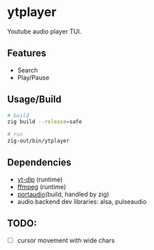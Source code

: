 # ytplayer

Youtube audio player TUI.

## Features
- Search
- Play/Pause

## Usage/Build

```bash
# build
zig build --release=safe

# run
zig-out/bin/ytplayer
```

## Dependencies

- [yt-dlp](https://github.com/yt-dlp/yt-dlp) (runtime)
- [ffmpeg](https://ffmpeg.org/) (runtime)
- [portaudio](https://github.com/PortAudio/portaudio)(build, handled by zig)
- audio backend dev libraries: alsa, pulseaudio

## TODO:

- [ ] cursor movement with wide chars
